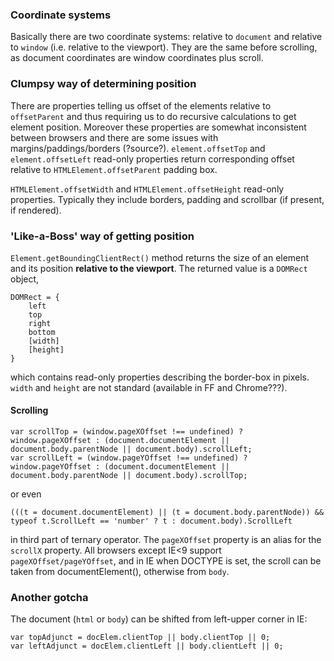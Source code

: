 
### Coordinate systems
Basically there are two coordinate systems: relative to `document` and relative to `window` (i.e. relative to the viewport).
They are the same before scrolling, as document coordinates are window coordinates plus scroll.

### Clumpsy way of determining position
There are properties telling us offset of the elements relative to `offsetParent` and thus requiring us to do recursive calculations to get element position.
Moreover these properties are somewhat inconsistent between browsers and there are some issues with margins/paddings/borders (?source?).
`element.offsetTop` and `element.offsetLeft` read-only properties return corresponding offset relative to `HTMLElement.offsetParent` padding box.

`HTMLElement.offsetWidth` and `HTMLElement.offsetHeight` read-only properties. Typically they include borders, padding and scrollbar (if present, if rendered).

### 'Like-a-Boss' way of getting position
`Element.getBoundingClientRect()` method returns the size of an element and its position **relative to the viewport**.
The returned value is a `DOMRect` object, 

    DOMRect = {
        left
        top
        right
        bottom
        [width]
        [height]
    }
 
which contains read-only properties describing the border-box in pixels. `width` and `height` are not standard (available in FF and Chrome???).

#### Scrolling
```(javascript)
var scrollTop = (window.pageXOffset !== undefined) ? window.pageXOffset : (document.documentElement || document.body.parentNode || document.body).scrollLeft;
var scrollLeft = (window.pageYOffset !== undefined) ? window.pageYOffset : (document.documentElement || document.body.parentNode || document.body).scrollTop;
```

or even 
```(javascript)
(((t = document.documentElement) || (t = document.body.parentNode)) && typeof t.ScrollLeft == 'number' ? t : document.body).ScrollLeft
```
in third part of ternary operator.
The `pageXOffset` property is an alias for the `scrollX` property.
All browsers except IE<9 support `pageXOffset/pageYOffset`, and in IE when DOCTYPE is set, the scroll can be taken from documentElement(<html>), otherwise from `body`.

### Another gotcha
The document (`html` or `body`) can be shifted from left-upper corner in IE:

    var topAdjunct = docElem.clientTop || body.clientTop || 0;
    var leftAdjunct = docElem.clientLeft || body.clientLeft || 0;
